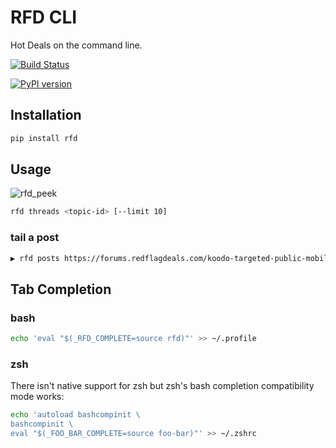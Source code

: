# RFD CLI

Hot Deals on the command line.

[![Build Status](https://travis-ci.org/davegallant/rfd_cli.svg?branch=master)](https://travis-ci.org/davegallant/rfd_cli)

[![PyPI version](https://badge.fury.io/py/rfd.svg)](https://badge.fury.io/py/rfd)

## Installation

```bash
pip install rfd
```

## Usage

![rfd_peek](https://user-images.githubusercontent.com/4519234/42729852-d43a7768-87b3-11e8-81f2-36cb81bf4b58.gif)

```bash
rfd threads <topic-id> [--limit 10]
```

### tail a post

```bash
▶ rfd posts https://forums.redflagdeals.com/koodo-targeted-public-mobile-12-120-koodo-6gb-40-no-referrals-2176935/ --tail 4
```

## Tab Completion

### bash

```bash
echo 'eval "$(_RFD_COMPLETE=source rfd)"' >> ~/.profile
```

### zsh

There isn't native support for zsh but zsh's bash completion compatibility mode works:

```zsh
echo 'autoload bashcompinit \
bashcompinit \
eval "$(_FOO_BAR_COMPLETE=source foo-bar)"' >> ~/.zshrc
```

